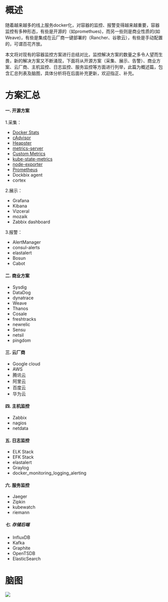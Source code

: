 # 概述

  随着越来越多的线上服务docker化，对容器的监控、报警变得越来越重要，容器监控有多种形态，有些是开源的（如promethues)，而另一些则是商业性质的(如Weave)，有些是集成在云厂商一键部署的（Rancher、谷歌云），有些是手动配置的，可谓百花齐放。
  
  本文将对现有的容器监控方案进行总结对比，监控解决方案的数量之多令人望而生畏，新的解决方案又不断涌现，下面将从开源方案（采集、展示、告警）、商业方案、云厂商、主机监控、日志监控、服务监控等方面进行列举，此篇为概述篇，包含汇总列表及脑图，具体分析将在后面补充更新，欢迎指正、补充。

# 方案汇总
  
#### 一. 开源方案

1.采集：

* [Docker Stats](https://github.com/yasongxu/container-monitor/blob/master/opensource/agent/docker-stats.md)
* [cAdvisor](https://github.com/yasongxu/container-monitor/blob/master/opensource/agent/cAdvisor.md)
* [Heapster](https://github.com/yasongxu/container-monitor/blob/master/opensource/agent/Heapster.md)
* [metrics-server](https://github.com/yasongxu/container-monitor/blob/master/opensource/agent/metrics-server.md)
* [Custom Metrics](https://github.com/yasongxu/container-monitor/blob/master/opensource/agent/custom-metrics.md)
* [kube-state-metrics](https://github.com/yasongxu/container-monitor/blob/master/opensource/agent/kube-state-metrics.md)
* [node-exporter](https://github.com/yasongxu/container-monitor/blob/master/opensource/agent/node-exporter.md)
* [Prometheus](https://github.com/yasongxu/container-monitor/blob/master/opensource/agent/prometheus/Prometheus%E6%A6%82%E8%BF%B0.md)
* Dockbix agent
* cortex

2.展示：

* Grafana
* Kibana
* Vizceral
* mozaik
* Zabbix dashboard

3.报警：

* AlertManager
* consul-alerts
* elastalert
* Bosun
* Cabot

#### 二. 商业方案

* Sysdig
* DataDog
* dynatrace
* Weave
* Thanos
* Cosale
* freshtracks
* newrelic
* Sensu
* netsil
* pingdom
    
#### 三. 云厂商

* Google cloud
* AWS
* 腾讯云
* 阿里云
* 百度云
* 华为云

#### 四. 主机监控

* Zabbix
* nagios
* netdata

#### 五. 日志监控

* ELK Stack
* EFK Stack
* elastalert
* Graylog
* docker_monitoring_logging_alerting

#### 六. 服务监控

* 	Jaeger
* 	Zipkin
* 	kubewatch
* 	riemann
    
##### 七. 存储后端

* 	InfluxDB
* 	Kafka
* 	Graphite
* 	OpenTSDB
* 	ElasticSearch
  
# 脑图
![](http://www.xuyasong.com/wp-content/uploads/2019/01/26dc8b2a26b9a9a8604f817ed9876054-1.png)

